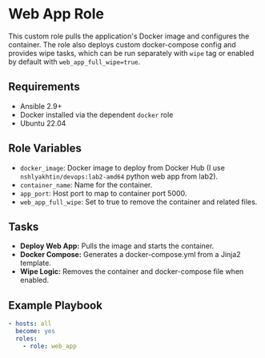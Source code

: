 # Web App Role

This custom role pulls the application's Docker image and configures the container.
The role also deploys custom docker-compose config and provides wipe tasks, which can be run
separately with `wipe` tag or enabled by default with `web_app_full_wipe=true`.

## Requirements

- Ansible 2.9+
- Docker installed via the dependent `docker` role
- Ubuntu 22.04

## Role Variables

- `docker_image`: Docker image to deploy from Docker Hub (I use `nshlyakhtin/devops:lab2-amd64` python web app from
  lab2).
- `container_name`: Name for the container.
- `app_port`: Host port to map to container port 5000.
- `web_app_full_wipe`: Set to true to remove the container and related files.

## Tasks

- **Deploy Web App:** Pulls the image and starts the container.
- **Docker Compose:** Generates a docker-compose.yml from a Jinja2 template.
- **Wipe Logic:** Removes the container and docker-compose file when enabled.

## Example Playbook

```yaml
- hosts: all
  become: yes
  roles:
    - role: web_app
